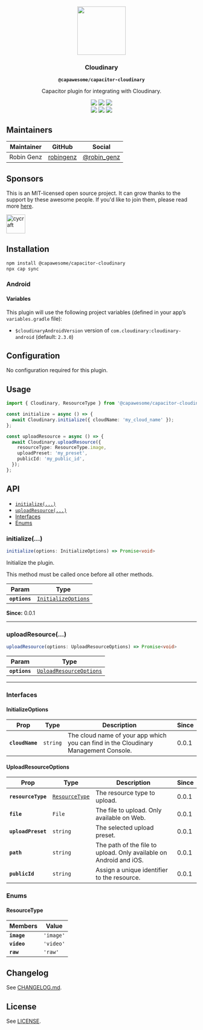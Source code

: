 <p align="center"><br><img src="https://avatars.githubusercontent.com/u/105555861" width="128" height="128" /></p>
<h3 align="center">Cloudinary</h3>
<p align="center"><strong><code>@capawesome/capacitor-cloudinary</code></strong></p>
<p align="center">
  Capacitor plugin for integrating with Cloudinary.
</p>

<p align="center">
  <img src="https://img.shields.io/maintenance/yes/2022?style=flat-square" />
  <a href="https://github.com/capawesome-team/capacitor-cloudinary/actions?query=workflow%3A%22CI%22"><img src="https://img.shields.io/github/workflow/status/capawesome-team/capacitor-cloudinary/CI/main?style=flat-square" /></a>
  <a href="https://www.npmjs.com/package/@capawesome/capacitor-cloudinary"><img src="https://img.shields.io/npm/l/@capawesome/capacitor-cloudinary?style=flat-square" /></a>
<br>
  <a href="https://www.npmjs.com/package/@capawesome/capacitor-cloudinary"><img src="https://img.shields.io/npm/dw/@capawesome/capacitor-cloudinary?style=flat-square" /></a>
  <a href="https://www.npmjs.com/package/@capawesome/capacitor-cloudinary"><img src="https://img.shields.io/npm/v/@capawesome/capacitor-cloudinary?style=flat-square" /></a>
  <a href="https://github.com/capawesome-team"><img src="https://img.shields.io/badge/part%20of-capawesome-%234f46e5?style=flat-square" /></a>
</p>

## Maintainers

| Maintainer | GitHub                                    | Social                                        |
| ---------- | ----------------------------------------- | --------------------------------------------- |
| Robin Genz | [robingenz](https://github.com/robingenz) | [@robin_genz](https://twitter.com/robin_genz) |

## Sponsors

This is an MIT-licensed open source project.
It can grow thanks to the support by these awesome people.
If you'd like to join them, please read more [here](https://github.com/sponsors/capawesome-team).

<!-- sponsors --><!-- sponsors -->

<a href="https://github.com/cycraft"><img src="https://github.com/cycraft.png" alt="cycraft" style="max-width: 100%;" width="50px"></a>

## Installation

```bash
npm install @capawesome/capacitor-cloudinary
npx cap sync
```

### Android

#### Variables

This plugin will use the following project variables (defined in your app’s `variables.gradle` file):

- `$cloudinaryAndroidVersion` version of `com.cloudinary:cloudinary-android` (default: `2.3.0`)

## Configuration

No configuration required for this plugin.

## Usage

```typescript
import { Cloudinary, ResourceType } from '@capawesome/capacitor-cloudinary';

const initialize = async () => {
  await Cloudinary.initialize({ cloudName: 'my_cloud_name' });
};

const uploadResource = async () => {
  await Cloudinary.uploadResource({
    resourceType: ResourceType.image,
    uploadPreset: 'my_preset',
    publicId: 'my_public_id',
  });
};
```

## API

<docgen-index>

* [`initialize(...)`](#initialize)
* [`uploadResource(...)`](#uploadresource)
* [Interfaces](#interfaces)
* [Enums](#enums)

</docgen-index>

<docgen-api>
<!--Update the source file JSDoc comments and rerun docgen to update the docs below-->

### initialize(...)

```typescript
initialize(options: InitializeOptions) => Promise<void>
```

Initialize the plugin.

This method must be called once before all other methods.

| Param         | Type                                                            |
| ------------- | --------------------------------------------------------------- |
| **`options`** | <code><a href="#initializeoptions">InitializeOptions</a></code> |

**Since:** 0.0.1

--------------------


### uploadResource(...)

```typescript
uploadResource(options: UploadResourceOptions) => Promise<void>
```

| Param         | Type                                                                    |
| ------------- | ----------------------------------------------------------------------- |
| **`options`** | <code><a href="#uploadresourceoptions">UploadResourceOptions</a></code> |

--------------------


### Interfaces


#### InitializeOptions

| Prop            | Type                | Description                                                                         | Since |
| --------------- | ------------------- | ----------------------------------------------------------------------------------- | ----- |
| **`cloudName`** | <code>string</code> | The cloud name of your app which you can find in the Cloudinary Management Console. | 0.0.1 |


#### UploadResourceOptions

| Prop               | Type                                                  | Description                                                        | Since |
| ------------------ | ----------------------------------------------------- | ------------------------------------------------------------------ | ----- |
| **`resourceType`** | <code><a href="#resourcetype">ResourceType</a></code> | The resource type to upload.                                       | 0.0.1 |
| **`file`**         | <code>File</code>                                     | The file to upload. Only available on Web.                         | 0.0.1 |
| **`uploadPreset`** | <code>string</code>                                   | The selected upload preset.                                        | 0.0.1 |
| **`path`**         | <code>string</code>                                   | The path of the file to upload. Only available on Android and iOS. | 0.0.1 |
| **`publicId`**     | <code>string</code>                                   | Assign a unique identifier to the resource.                        | 0.0.1 |


### Enums


#### ResourceType

| Members     | Value                |
| ----------- | -------------------- |
| **`image`** | <code>'image'</code> |
| **`video`** | <code>'video'</code> |
| **`raw`**   | <code>'raw'</code>   |

</docgen-api>

## Changelog

See [CHANGELOG.md](https://github.com/capawesome-team/capacitor-cloudinary/blob/main/CHANGELOG.md).

## License

See [LICENSE](https://github.com/capawesome-team/capacitor-cloudinary/blob/main/LICENSE).
